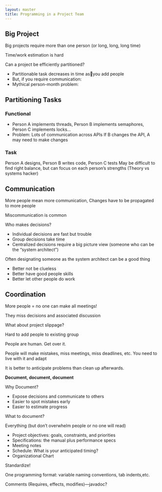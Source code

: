 ```yaml
---
layout: master
title: Programming in a Project Team
---
```


## Big Project 

Big projects require more than one person (or long, long, long time)

Time/work estimation is hard

Can a project be efficiently partitioned?

- Partitionable task decreases in time asyou add people
- But, if you require communication:
- Mythical person-month problem:

## Partitioning Tasks

### Functional

- Person A implements threads, Person B implements semaphores, Person C implements locks…
- Problem: Lots of communication across APIs
If B changes the API, A may need to make changes

### Task
Person A designs, Person B writes code, Person C tests
May be difficult to find right balance, but can focus on each person’s strengths (Theory vs systems hacker)


## Communication

More people mean more communication, Changes have to be propagated to more people

Miscommunication is common

Who makes decisions?

- Individual decisions are fast but trouble
- Group decisions take time
- Centralized decisions require a big picture view (someone who can be the “system architect”)

Often designating someone as the system architect can be a good thing

- Better not be clueless
- Better have good people skills
- Better let other people do work 

## Coordination

More people = no one can make all meetings!

They miss decisions and associated discussion

What about project slippage?

Hard to add people to existing group

People are human.  Get over it.

People will make mistakes, miss meetings, miss deadlines, etc.  You need to live with it and adapt

It is better to anticipate problems than clean up afterwards. 

**Document, document, document**

Why Document?

- Expose decisions and communicate to others
- Easier to spot mistakes early
- Easier to estimate progress

What to document?

Everything (but don’t overwhelm people or no one will read)

- Project objectives: goals, constraints, and priorities
- Specifications: the manual plus performance specs
- Meeting notes
- Schedule: What is your anticipated timing?
- Organizational Chart


Standardize!

One programming format: variable naming conventions, tab indents,etc.

Comments (Requires, effects, modifies)—javadoc?


